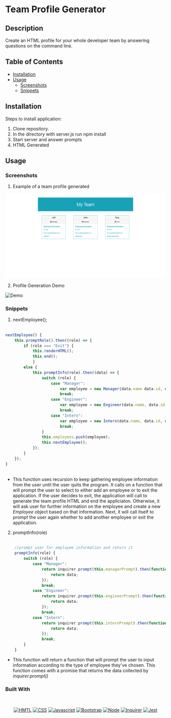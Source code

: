 # Team Profile Generator

## Description

Create an HTML profile for your whole developer team by answering questions on the command line.

## Table of Contents

* [Installation](#installation)
* [Usage](#usage)
    * [Screenshots](#screenshots)
    * [Snippets](#snippets)


## Installation

Steps to install application:
1. Clone repository.
2. In the directory with server.js run npm install
3. Start server and answer prompts
4. HTML Generated
## Usage
### Screenshots

1. Example of a team profile generated

![Site](assets/team-profile.png)

2. Profile Generation Demo

![Demo](assets/demo.gif)

### Snippets


1. nextEmployee();

```javascript

nextEmployee() {
    this.promptRole().then((role) => {
        if (role === "Exit") {
            this.renderHTML();
            this.end();
            }
        else {
            this.promptInfo(role).then((data) => {
                switch (role) {
                    case "Manager":
                        var employee = new Manager(data.name data.id, data.email, data.officeN);
                        break;
                    case "Engineer":
                        var employee = new Engineer(data.name, data.id, data.email, data.github);
                        break;
                    case "Intern":
                        var employee = new Intern(data.name, data.id, data.email, data.school);
                        break;
                }
                this.employees.push(employee);
                this.nextEmployee();
            });
        }
    });
}
    
```
* This function uses recursion to keep gathering employee information from the user until the user quits the program. It calls on a function that will prompt the user to select to either add an employee or to exit the application. If the user decides to exit, the application will call to generate the team profile HTML and end the appliciaton. Otherwise, it will ask user for further information on the employee and create a new _Employee_ object based on that information. Next, it will call itself to prompt the user again whether to add another employee or exit the application.


2. promptInfo(role)

```javascript

    //prompt user for employee information and return it
    promptInfo(role) {
        switch (role) {
            case "Manager":
                return inquirer.prompt(this.managerPrompt).then(function (data) {
                    return data;
                });
                break;
            case "Engineer":
                return inquirer.prompt(this.engineerPrompt).then(function (data) {
                    return data;
                });
                break;
            case "Intern":
                return inquirer.prompt(this.internPrompt).then(function (data) {
                    return data;
                });
                break;
        }
    }

```
* This function will return a function that will prompt the user to input information according to the type of employee they've chosen. This function comes with a promise that returns the data collected by _inquirer.prompt()_

### Built With

</br>
<p align="center">
    <a href="https://developer.mozilla.org/en-US/docs/Web/HTML"><img src="https://img.shields.io/badge/-HTML-orange?style=for-the-badge"  alt="HMTL" /></a>
    <a href="https://developer.mozilla.org/en-US/docs/Web/CSS"><img src="https://img.shields.io/badge/-CSS-blue?style=for-the-badge" alt="CSS" /></a>
    <a href="https://www.javascript.com/"><img src="https://img.shields.io/badge/-Javascript-yellow?style=for-the-badge" alt="Javascript" /></a>
    <a href="https://getbootstrap.com/"><img src="https://img.shields.io/badge/-Bootstrap-blueviolet?style=for-the-badge" alt="Bootstrap" /></a>
    <a href="https://nodejs.org/en/"><img src="https://img.shields.io/badge/-Node-orange?style=for-the-badge" alt="Node" /></a>
    <a href="https://www.npmjs.com/package/inquirer"><img src="https://img.shields.io/badge/-Inquirer-blue?style=for-the-badge" alt="Inquirer" /></a>
    <a href="https://www.npmjs.com/package/jest"><img src="https://img.shields.io/badge/-Jest-blue?style=for-the-badge" alt="Jest" /></a>
</p>

